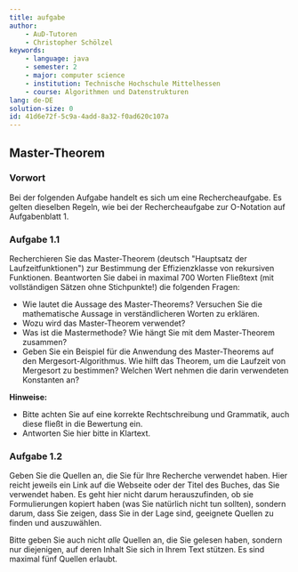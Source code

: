 ```yaml
---
title: aufgabe
author:
    - AuD-Tutoren
    - Christopher Schölzel
keywords:
    - language: java
    - semester: 2
    - major: computer science
    - institution: Technische Hochschule Mittelhessen
    - course: Algorithmen und Datenstrukturen
lang: de-DE
solution-size: 0
id: 41d6e72f-5c9a-4add-8a32-f0ad620c107a
---
```


## Master-Theorem

### Vorwort

Bei der folgenden Aufgabe handelt es sich um eine Rechercheaufgabe. Es gelten dieselben Regeln, wie bei der Rechercheaufgabe zur O-Notation auf Aufgabenblatt 1.

### Aufgabe 1.1

Recherchieren Sie das Master-Theorem (deutsch "Hauptsatz der Laufzeitfunktionen") zur Bestimmung der Effizienzklasse von rekursiven Funktionen.
Beantworten Sie dabei in maximal 700 Worten Fließtext (mit vollständigen Sätzen ohne Stichpunkte!) die folgenden Fragen:

* Wie lautet die Aussage des Master-Theorems? Versuchen Sie die mathematische Aussage in verständlicheren Worten zu erklären.
* Wozu wird das Master-Theorem verwendet?
* Was ist die Mastermethode? Wie hängt Sie mit dem Master-Theorem zusammen?
* Geben Sie ein Beispiel für die Anwendung des Master-Theorems auf den Mergesort-Algorithmus. Wie hilft das Theorem, um die Laufzeit von Mergesort zu bestimmen? Welchen Wert nehmen die darin verwendeten Konstanten an?

**Hinweise:**

* Bitte achten Sie auf eine korrekte Rechtschreibung und Grammatik, auch diese fließt in die Bewertung ein.
* Antworten Sie hier bitte in Klartext.

### Aufgabe 1.2

Geben Sie die Quellen an, die Sie für Ihre Recherche verwendet haben. Hier reicht jeweils ein Link auf die Webseite oder der Titel des Buches, das Sie verwendet haben.
Es geht hier nicht darum herauszufinden, ob sie Formulierungen kopiert haben (was Sie natürlich nicht tun sollten), sondern darum, dass Sie zeigen, dass Sie in der Lage sind, geeignete Quellen zu finden und auszuwählen.

Bitte geben Sie auch nicht *alle* Quellen an, die Sie gelesen haben, sondern nur diejenigen, auf deren Inhalt Sie sich in Ihrem Text stützen.
Es sind maximal fünf Quellen erlaubt.